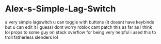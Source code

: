 # Alex-s-Simple-Lag-Switch
a very simple lagswitch u can toggle with buttons (it doesnt have keybinds but u can edit it i guess)
dont worry roblox cant patch this as far as i think lol
props to some guy on stack overflow for being very helpful
i used this to troll fatherless slenders lol
